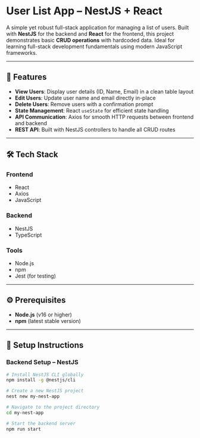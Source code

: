 # User List App – NestJS + React

A simple yet robust full-stack application for managing a list of users. Built with **NestJS** for the backend and **React** for the frontend, this project demonstrates basic **CRUD operations** with hardcoded data. Ideal for learning full-stack development fundamentals using modern JavaScript frameworks.

---

## 🚀 Features

- **View Users**: Display user details (ID, Name, Email) in a clean table layout  
- **Edit Users**: Update user name and email directly in-place  
- **Delete Users**: Remove users with a confirmation prompt  
- **State Management**: React `useState` for efficient state handling  
- **API Communication**: Axios for smooth HTTP requests between frontend and backend  
- **REST API**: Built with NestJS controllers to handle all CRUD routes  

---

## 🛠 Tech Stack

### Frontend
- React  
- Axios  
- JavaScript  

### Backend
- NestJS  
- TypeScript  

### Tools
- Node.js  
- npm  
- Jest (for testing)

---

## ⚙️ Prerequisites

- **Node.js** (v16 or higher)  
- **npm** (latest stable version)

---

## 🔧 Setup Instructions

### Backend Setup – NestJS

```bash
# Install NestJS CLI globally
npm install -g @nestjs/cli

# Create a new NestJS project
nest new my-nest-app

# Navigate to the project directory
cd my-nest-app

# Start the backend server
npm run start
